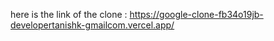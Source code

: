 here is the link of the clone : https://google-clone-fb34o19jb-developertanishk-gmailcom.vercel.app/
